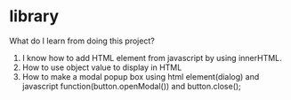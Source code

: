 # library
What do I learn from doing this project?
1. I know how to add HTML element from javascript by using innerHTML.
2. How to use object value to display in HTML
3. How to make a modal popup box using html element(dialog) and javascript function(button.openModal()) and button.close();